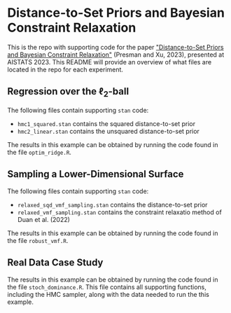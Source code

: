 # Distance-to-Set Priors and Bayesian Constraint Relaxation

This is the repo with supporting code for the paper ["Distance-to-Set Priors and Bayesian Constraint Relaxation"](https://proceedings.mlr.press/v206/presman23a/presman23a.pdf) (Presman and Xu, 2023), presented at AISTATS 2023. This README will provide an overview of what files are located in the repo for each experiment.

## Regression over the $\ell_2$-ball

The following files contain supporting `stan` code:

* `hmc1_squared.stan` contains the squared distance-to-set prior
* `hmc2_linear.stan` contains the unsquared distance-to-set prior

The results in this example can be obtained by running the code found in the file `optim_ridge.R`.

## Sampling a Lower-Dimensional Surface

The following files contain supporting `stan` code:

* `relaxed_sqd_vmf_sampling.stan` contains the distance-to-set prior
* `relaxed_vmf_sampling.stan` contains the constraint relaxatio method of Duan et al. (2022)

The results in this example can be obtained by running the code found in the file `robust_vmf.R`.

## Real Data Case Study

The results in this example can be obtained by running the code found in the file `stoch_dominance.R`. This file contains all supporting functions, including the HMC sampler, along with the data needed to run the this example.

